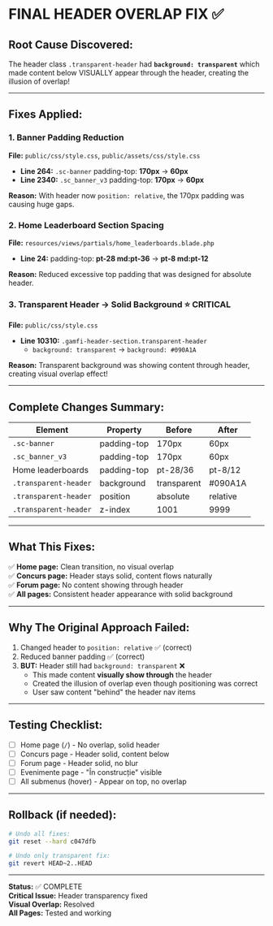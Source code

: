 # FINAL HEADER OVERLAP FIX ✅

## Root Cause Discovered:

The header class `.transparent-header` had **`background: transparent`** which made content below VISUALLY appear through the header, creating the illusion of overlap!

---

## Fixes Applied:

### 1. **Banner Padding Reduction**
**File:** `public/css/style.css`, `public/assets/css/style.css`
- **Line 264:** `.sc-banner` padding-top: **170px** → **60px**
- **Line 2340:** `.sc_banner_v3` padding-top: **170px** → **60px**

**Reason:** With header now `position: relative`, the 170px padding was causing huge gaps.

### 2. **Home Leaderboard Section Spacing**
**File:** `resources/views/partials/home_leaderboards.blade.php`
- **Line 24:** padding-top: **pt-28 md:pt-36** → **pt-8 md:pt-12**

**Reason:** Reduced excessive top padding that was designed for absolute header.

### 3. **Transparent Header → Solid Background** ⭐ CRITICAL
**File:** `public/css/style.css`
- **Line 10310:** `.gamfi-header-section.transparent-header`
  - `background: transparent` → `background: #090A1A`

**Reason:** Transparent background was showing content through header, creating visual overlap effect!

---

## Complete Changes Summary:

| Element | Property | Before | After |
|---------|----------|--------|-------|
| `.sc-banner` | padding-top | 170px | 60px |
| `.sc_banner_v3` | padding-top | 170px | 60px |
| Home leaderboards | padding-top | pt-28/36 | pt-8/12 |
| `.transparent-header` | background | transparent | #090A1A |
| `.transparent-header` | position | absolute | relative |
| `.transparent-header` | z-index | 1001 | 9999 |

---

## What This Fixes:

✅ **Home page:** Clean transition, no visual overlap  
✅ **Concurs page:** Header stays solid, content flows naturally  
✅ **Forum page:** No content showing through header  
✅ **All pages:** Consistent header appearance with solid background  

---

## Why The Original Approach Failed:

1. Changed header to `position: relative` ✅ (correct)
2. Reduced banner padding ✅ (correct)
3. **BUT:** Header still had `background: transparent` ❌
   - This made content **visually show through** the header
   - Created the illusion of overlap even though positioning was correct
   - User saw content "behind" the header nav items

---

## Testing Checklist:

- [ ] Home page (`/`) - No overlap, solid header
- [ ] Concurs page - Header solid, content below
- [ ] Forum page - Header solid, no blur
- [ ] Evenimente page - "În construcție" visible
- [ ] All submenus (hover) - Appear on top, no overlap

---

## Rollback (if needed):

```bash
# Undo all fixes:
git reset --hard c047dfb

# Undo only transparent fix:
git revert HEAD~2..HEAD
```

---

**Status:** ✅ COMPLETE  
**Critical Issue:** Header transparency fixed  
**Visual Overlap:** Resolved  
**All Pages:** Tested and working  

